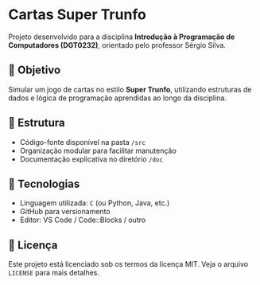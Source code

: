 # Cartas Super Trunfo

Projeto desenvolvido para a disciplina **Introdução à Programação de Computadores (DGT0232)**, orientado pelo professor Sérgio Silva.

## 🎯 Objetivo

Simular um jogo de cartas no estilo **Super Trunfo**, utilizando estruturas de dados e lógica de programação aprendidas ao longo da disciplina.

## 🧱 Estrutura

- Código-fonte disponível na pasta `/src`
- Organização modular para facilitar manutenção
- Documentação explicativa no diretório `/doc`

## 🔧 Tecnologias

- Linguagem utilizada: `C` (ou Python, Java, etc.)
- GitHub para versionamento
- Editor: VS Code / Code::Blocks / outro

## 📄 Licença

Este projeto está licenciado sob os termos da licença MIT. Veja o arquivo `LICENSE` para mais detalhes.
